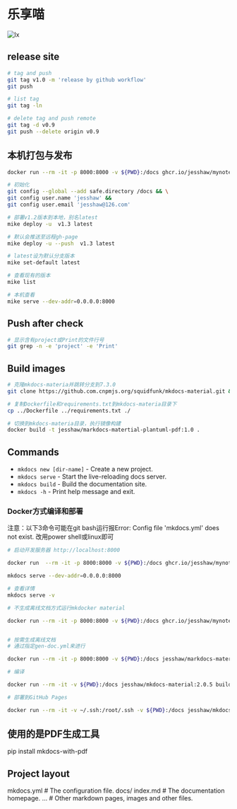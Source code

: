 # 乐享喵

![lx](docs/assets/lx.ico)

## release site

```bash
# tag and push
git tag v1.0 -m 'release by github workflow'
git push 

# list tag
git tag -ln

# delete tag and push remote
git tag -d v0.9
git push --delete origin v0.9
```

## 本机打包与发布

```bash
docker run --rm -it -p 8000:8000 -v ${PWD}:/docs ghcr.io/jesshaw/mynotes bash

# 初始化
git config --global --add safe.directory /docs && \
git config user.name 'jesshaw' && 
git config user.email 'jesshaw@126.com'

# 部署v1.2版本到本地，别名latest
mike deploy -u  v1.3 latest

# 默认会推送至远程gh-page
mike deploy -u --push  v1.3 latest

# latest设为默认分支版本
mike set-default latest

# 查看现有的版本
mike list

# 本机查看
mike serve --dev-addr=0.0.0.0:8000
```

## Push after check

```bash
# 显示含有project或Print的文件行号
git grep -n -e 'project' -e 'Print'
```

## Build images

```bash
# 克隆mkdocs-materia并跳转分支到7.3.0
git clone https://github.com.cnpmjs.org/squidfunk/mkdocs-material.git && cd ./mkdocs-material && git checkout 7.3.0

# 复制Dockerfile和requirements.txt到mkdocs-materia目录下
cp ../Dockerfile ../requirements.txt ./

# 切换到mkdocs-materia目录，执行镜像构建
docker build -t jesshaw/markdocs-matertial-plantuml-pdf:1.0 .
```

## Commands

* `mkdocs new [dir-name]` - Create a new project.
* `mkdocs serve` - Start the live-reloading docs server.
* `mkdocs build` - Build the documentation site.
* `mkdocs -h` - Print help message and exit.

### Docker方式编译和部署

注意：以下3命令可能在git bash运行报Error: Config file 'mkdocs.yml' does not exist. 改用power shell或linux即可

```bash
# 启动开发服务器 http://localhost:8000

docker run  --rm -it -p 8000:8000 -v ${PWD}:/docs ghcr.io/jesshaw/mynotes bash

mkdocs serve --dev-addr=0.0.0.0:8000

# 查看详情
mkdocs serve -v 

# 不生成离线文档方式运行mkdocker material

docker run --rm -it -p 8000:8000 -v ${PWD}:/docs ghcr.io/jesshaw/mynotes bash -c "mkdocs serve --dev-addr=0.0.0.0:8000"


# 按需生成离线文档
# 通过指定gen-doc.yml来进行

docker run --rm -it -p 8000:8000 -v ${PWD}:/docs jesshaw/markdocs-matertial-plantuml-pdf:1.0 sh -c "ENABLE_PDF_EXPORT=1 mkdocs serve -f gen-doc.yml --dev-addr=0.0.0.0:8000"

# 编译

docker run --rm -it -v ${PWD}:/docs jesshaw/mkdocs-material:2.0.5 build

# 部署到GitHub Pages

docker run --rm -it -v ~/.ssh:/root/.ssh -v ${PWD}:/docs jesshaw/mkdocs-material:2.0.5 gh-deploy 
```

## 使用的是PDF生成工具

pip install mkdocs-with-pdf

## Project layout

mkdocs.yml    # The configuration file.
docs/
    index.md  # The documentation homepage.
    ...       # Other markdown pages, images and other files.

